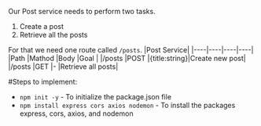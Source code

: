 Our Post service needs to perform two tasks.

1. Create a post
2. Retrieve all the posts

For that we need one route called `/posts`.
|Post Service|
|----|----|----|----|
|Path |Mathod |Body |Goal |
|/posts |POST |{title:string}|Create new post|
|/posts |GET |- |Retrieve all posts|

#Steps to implement:

- `npm init -y` - To initialize the package.json file
- `npm install express cors axios nodemon` - To install the packages express, cors, axios, and nodemon
